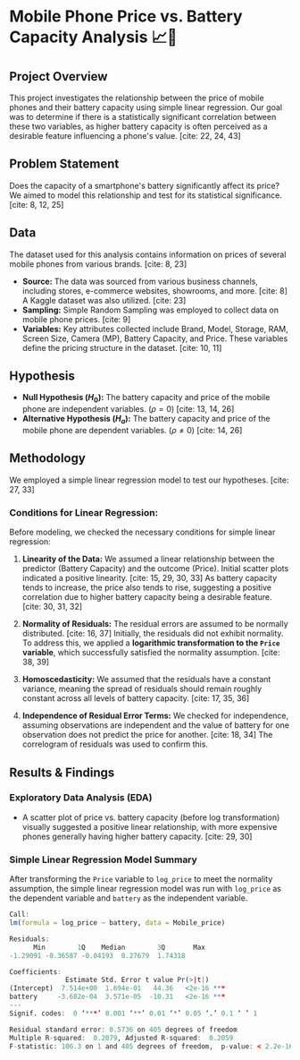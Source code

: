 # Mobile Phone Price vs. Battery Capacity Analysis 📈🔋

## Project Overview

This project investigates the relationship between the price of mobile phones and their battery capacity using simple linear regression. Our goal was to determine if there is a statistically significant correlation between these two variables, as higher battery capacity is often perceived as a desirable feature influencing a phone's value. [cite: 22, 24, 43]

## Problem Statement

Does the capacity of a smartphone's battery significantly affect its price? We aimed to model this relationship and test for its statistical significance. [cite: 8, 12, 25]

## Data

The dataset used for this analysis contains information on prices of several mobile phones from various brands. [cite: 8, 23]
* **Source:** The data was sourced from various business channels, including stores, e-commerce websites, showrooms, and more. [cite: 8] A Kaggle dataset was also utilized. [cite: 23]
* **Sampling:** Simple Random Sampling was employed to collect data on mobile phone prices. [cite: 9]
* **Variables:** Key attributes collected include Brand, Model, Storage, RAM, Screen Size, Camera (MP), Battery Capacity, and Price. These variables define the pricing structure in the dataset. [cite: 10, 11]

## Hypothesis

* **Null Hypothesis ($H_0$):** The battery capacity and price of the mobile phone are independent variables. ($\rho = 0$) [cite: 13, 14, 26]
* **Alternative Hypothesis ($H_a$):** The battery capacity and price of the mobile phone are dependent variables. ($\rho \neq 0$) [cite: 14, 26]

## Methodology

We employed a simple linear regression model to test our hypotheses. [cite: 27, 33]

### Conditions for Linear Regression:

Before modeling, we checked the necessary conditions for simple linear regression:

1.  **Linearity of the Data:** We assumed a linear relationship between the predictor (Battery Capacity) and the outcome (Price). Initial scatter plots indicated a positive linearity. [cite: 15, 29, 30, 33] As battery capacity tends to increase, the price also tends to rise, suggesting a positive correlation due to higher battery capacity being a desirable feature. [cite: 30, 31, 32]

2.  **Normality of Residuals:** The residual errors are assumed to be normally distributed. [cite: 16, 37] Initially, the residuals did not exhibit normality. To address this, we applied a **logarithmic transformation to the `Price` variable**, which successfully satisfied the normality assumption. [cite: 38, 39]

3.  **Homoscedasticity:** We assumed that the residuals have a constant variance, meaning the spread of residuals should remain roughly constant across all levels of battery capacity. [cite: 17, 35, 36]

4.  **Independence of Residual Error Terms:** We checked for independence, assuming observations are independent and the value of battery for one observation does not predict the price for another. [cite: 18, 34] The correlogram of residuals was used to confirm this.

## Results & Findings

### Exploratory Data Analysis (EDA)

* A scatter plot of price vs. battery capacity (before log transformation) visually suggested a positive linear relationship, with more expensive phones generally having higher battery capacity. [cite: 29, 30]

### Simple Linear Regression Model Summary

After transforming the `Price` variable to `log_price` to meet the normality assumption, the simple linear regression model was run with `log_price` as the dependent variable and `battery` as the independent variable.

```r
Call:
lm(formula = log_price ~ battery, data = Mobile_price)

Residuals:
      Min        1Q    Median        3Q       Max
-1.29091 -0.36587 -0.04193  0.27679  1.74318

Coefficients:
              Estimate Std. Error t value Pr(>|t|)
(Intercept)  7.514e+00  1.694e-01   44.36   <2e-16 ***
battery     -3.682e-04  3.571e-05  -10.31   <2e-16 ***
---
Signif. codes:  0 ‘***’ 0.001 ‘**’ 0.01 ‘*’ 0.05 ‘.’ 0.1 ‘ ’ 1

Residual standard error: 0.5736 on 405 degrees of freedom
Multiple R-squared:  0.2079, Adjusted R-squared:  0.2059
F-statistic: 106.3 on 1 and 405 degrees of freedom,  p-value: < 2.2e-16
